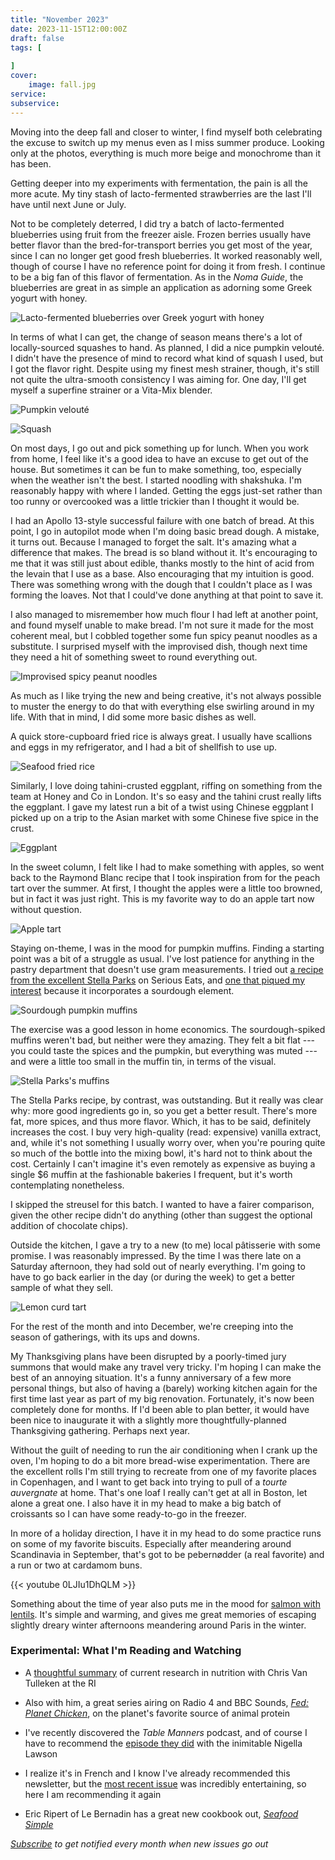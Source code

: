 ```yaml
---
title: "November 2023"
date: 2023-11-15T12:00:00Z
draft: false
tags: [
    
]
cover:
    image: fall.jpg
service: 
subservice: 
---
```


Moving into the deep fall and closer to winter, I find myself both celebrating the excuse to switch up my menus even as I miss summer produce. Looking only at the photos, everything is much more beige and monochrome than it has been.

Getting deeper into my experiments with fermentation, the pain is all the more acute. My tiny stash of lacto-fermented strawberries are the last I'll have until next June or July.

Not to be completely deterred, I did try a batch of lacto-fermented blueberries using fruit from the freezer aisle. Frozen berries usually have better flavor than the bred-for-transport berries you get most of the year, since I can no longer get good fresh blueberries. It worked reasonably well, though of course I have no reference point for doing it from fresh. I continue to be a big fan of this flavor of fermentation. As in the _Noma Guide_, the blueberries are great in as simple an application as adorning some Greek yogurt with honey.

![Lacto-fermented blueberries over Greek yogurt with honey](blueberries.jpg)

In terms of what I can get, the change of season means there's a lot of locally-sourced squashes to hand. As planned, I did a nice pumpkin velouté. I didn't have the presence of mind to record what kind of squash I used, but I got the flavor right. Despite using my finest mesh strainer, though, it's still not quite the ultra-smooth consistency I was aiming for. One day, I'll get myself a superfine strainer or a Vita-Mix blender.

![Pumpkin velouté](veloute.jpg)

![Squash](squash.jpg)

On most days, I go out and pick something up for lunch. When you work from home, I feel like it's a good idea to have an excuse to get out of the house. But sometimes it can be fun to make something, too, especially when the weather isn't the best. I started noodling with shakshuka. I'm reasonably happy with where I landed. Getting the eggs just-set rather than too runny or overcooked was a little trickier than I thought it would be.

I had an Apollo 13-style successful failure with one batch of bread. At this point, I go in autopilot mode when I'm doing basic bread dough. A mistake, it turns out. Because I managed to forget the salt. It's amazing what a difference that makes. The bread is so bland without it. It's encouraging to me that it was still just about edible, thanks mostly to the hint of acid from the levain that I use as a base. Also encouraging that my intuition is good. There was something wrong with the dough that I couldn't place as I was forming the loaves. Not that I could've done anything at that point to save it.

I also managed to misremember how much flour I had left at another point, and found myself unable to make bread. I'm not sure it made for the most coherent meal, but I cobbled together some fun spicy peanut noodles as a substitute. I surprised myself with the improvised dish, though next time they need a hit of something sweet to round everything out.

![Improvised spicy peanut noodles](noodles.jpg)

As much as I like trying the new and being creative, it's not always possible to muster the energy to do that with everything else swirling around in my life. With that in mind, I did some more basic dishes as well.

A quick store-cupboard fried rice is always great. I usually have scallions and eggs in my refrigerator, and I had a bit of shellfish to use up.

![Seafood fried rice](rice.jpg)

Similarly, I love doing tahini-crusted eggplant, riffing on something from the team at Honey and Co in London. It's so easy and the tahini crust really lifts the eggplant. I gave my latest run a bit of a twist using Chinese eggplant I picked up on a trip to the Asian market with some Chinese five spice in the crust.

![Eggplant](eggplant.jpg)

In the sweet column, I felt like I had to make something with apples, so went back to the Raymond Blanc recipe that I took inspiration from for the peach tart over the summer. At first, I thought the apples were a little too browned, but in fact it was just right. This is my favorite way to do an apple tart now without question.

![Apple tart](apple.jpg)

Staying on-theme, I was in the mood for pumpkin muffins. Finding a starting point was a bit of a struggle as usual. I've lost patience for anything in the pastry department that doesn't use gram measurements. I tried out [a recipe from the excellent Stella Parks](https://www.seriouseats.com/pumpkin-spice-streusel-muffins-recipe) on Serious Eats, and [one that piqued my interest](https://www.melskitchencafe.com/sourdough-pumpkin-muffins/) because it incorporates a sourdough element.

![Sourdough pumpkin muffins](muffins-1.jpg)

The exercise was a good lesson in home economics. The sourdough-spiked muffins weren't bad, but neither were they amazing. They felt a bit flat --- you could taste the spices and the pumpkin, but everything was muted --- and were a little too small in the muffin tin, in terms of the visual.

![Stella Parks's muffins](muffins-2.jpg)

The Stella Parks recipe, by contrast, was outstanding. But it really was clear why: more good ingredients go in, so you get a better result. There's more fat, more spices, and thus more flavor. Which, it has to be said, definitely increases the cost. I buy very high-quality (read: expensive) vanilla extract, and, while it's not something I usually worry over, when you're pouring quite so much of the bottle into the mixing bowl, it's hard not to think about the cost. Certainly I can't imagine it's even remotely as expensive as buying a single $6 muffin at the fashionable bakeries I frequent, but it's worth contemplating nonetheless.

I skipped the streusel for this batch. I wanted to have a fairer comparison, given the other recipe didn't do anything (other than suggest the optional addition of chocolate chips).

Outside the kitchen, I gave a try to a new (to me) local pâtisserie with some promise. I was reasonably impressed. By the time I was there late on a Saturday afternoon, they had sold out of nearly everything. I'm going to have to go back earlier in the day (or during the week) to get a better sample of what they sell.

![Lemon curd tart](tart.jpg)

For the rest of the month and into December, we're creeping into the season of gatherings, with its ups and downs.

My Thanksgiving plans have been disrupted by a poorly-timed jury summons that would make any travel very tricky. I'm hoping I can make the best of an annoying situation. It's a funny anniversary of a few more personal things, but also of having a (barely) working kitchen again for the first time last year as part of my big renovation. Fortunately, it's now been completely done for months. If I'd been able to plan better, it would have been nice to inaugurate it with a slightly more thoughtfully-planned Thanksgiving gathering. Perhaps next year.

Without the guilt of needing to run the air conditioning when I crank up the oven, I'm hoping to do a bit more bread-wise experimentation. There are the excellent rolls I'm still trying to recreate from one of my favorite places in Copenhagen, and I want to get back into trying to pull of a _tourte auvergnate_ at home. That's one loaf I really can't get at all in Boston, let alone a great one. I also have it in my head to make a big batch of croissants so I can have some ready-to-go in the freezer.

In more of a holiday direction, I have it in my head to do some practice runs on some of my favorite biscuits. Especially after meandering around Scandinavia in September, that's got to be pebernødder (a real favorite) and a run or two at cardamom buns.

{{< youtube 0LJIu1DhQLM  >}}

Something about the time of year also puts me in the mood for [salmon with lentils](https://www.marieclaire.fr/cuisine/dos-de-saumon-aux-lentilles,1198419.asp). It's simple and warming, and gives me great memories of escaping slightly dreary winter afternoons meandering around Paris in the winter.

### Experimental: What I'm Reading and Watching

* A [thoughtful summary](https://www.youtube.com/watch?v=5QOTBreQaIk) of current research in nutrition with Chris Van Tulleken at the RI

* Also with him, a great series airing on Radio 4 and BBC Sounds, [_Fed: Planet Chicken_](https://www.bbc.co.uk/sounds/brand/m001ry9t), on the planet's favorite source of animal protein

* I've recently discovered the _Table Manners_ podcast, and of course I have to recommend the [episode they did](https://overcast.fm/+K0mUpSC6s) with the inimitable Nigella Lawson

* I realize it's in French and I know I've already recommended this newsletter, but the [most recent issue](https://carteblanche.substack.com/p/quest-ce-quon-a-fait-au-bourdieu) was incredibly entertaining, so here I am recommending it again

* Eric Ripert of Le Bernadin has a great new cookbook out, [_Seafood Simple_](https://www.penguinrandomhouse.com/books/703357/seafood-simple-a-cookbook-by-eric-ripert/)

_[Subscribe](/subscribe) to get notified every month when new issues go out_


